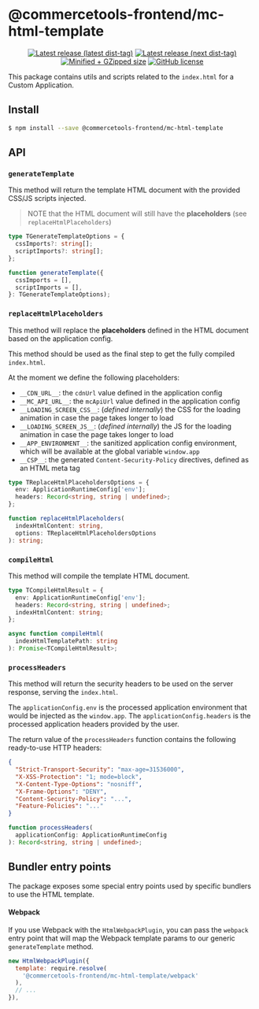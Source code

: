 # @commercetools-frontend/mc-html-template

<p align="center">
  <a href="https://www.npmjs.com/package/@commercetools-frontend/mc-html-template"><img src="https://badgen.net/npm/v/@commercetools-frontend/mc-html-template" alt="Latest release (latest dist-tag)" /></a> <a href="https://www.npmjs.com/package/@commercetools-frontend/mc-html-template"><img src="https://badgen.net/npm/v/@commercetools-frontend/mc-html-template/next" alt="Latest release (next dist-tag)" /></a> <a href="https://bundlephobia.com/result?p=@commercetools-frontend/mc-html-template"><img src="https://badgen.net/bundlephobia/minzip/@commercetools-frontend/mc-html-template" alt="Minified + GZipped size" /></a> <a href="https://github.com/commercetools/merchant-center-application-kit/blob/main/LICENSE"><img src="https://badgen.net/github/license/commercetools/merchant-center-application-kit" alt="GitHub license" /></a>
</p>

This package contains utils and scripts related to the `index.html` for a Custom Application.

## Install

```bash
$ npm install --save @commercetools-frontend/mc-html-template
```

## API

### `generateTemplate`

This method will return the template HTML document with the provided CSS/JS scripts injected.

> NOTE that the HTML document will still have the **placeholders** (see `replaceHtmlPlaceholders`)

```ts
type TGenerateTemplateOptions = {
  cssImports?: string[];
  scriptImports?: string[];
};

function generateTemplate({
  cssImports = [],
  scriptImports = [],
}: TGenerateTemplateOptions);
```

### `replaceHtmlPlaceholders`

This method will replace the **placeholders** defined in the HTML document based on the application config.

This method should be used as the final step to get the fully compiled `index.html`.

At the moment we define the following placeholders:

- `__CDN_URL__`: the `cdnUrl` value defined in the application config
- `__MC_API_URL__`: the `mcApiUrl` value defined in the application config
- `__LOADING_SCREEN_CSS__`: (_defined internally_) the CSS for the loading animation in case the page takes longer to load
- `__LOADING_SCREEN_JS__`: (_defined internally_) the JS for the loading animation in case the page takes longer to load
- `__APP_ENVIRONMENT__`: the sanitized application config environment, which will be available at the global variable `window.app`
- `__CSP__`: the generated `Content-Security-Policy` directives, defined as an HTML meta tag

```ts
type TReplaceHtmlPlaceholdersOptions = {
  env: ApplicationRuntimeConfig['env'];
  headers: Record<string, string | undefined>;
};

function replaceHtmlPlaceholders(
  indexHtmlContent: string,
  options: TReplaceHtmlPlaceholdersOptions
): string;
```

### `compileHtml`

This method will compile the template HTML document.

```ts
type TCompileHtmlResult = {
  env: ApplicationRuntimeConfig['env'];
  headers: Record<string, string | undefined>;
  indexHtmlContent: string;
};

async function compileHtml(
  indexHtmlTemplatePath: string
): Promise<TCompileHtmlResult>;
```

### `processHeaders`

This method will return the security headers to be used on the server response, serving the `index.html`.

The `applicationConfig.env` is the processed application environment that would be injected as the `window.app`.
The `applicationConfig.headers` is the processed application headers provided by the user.

The return value of the `processHeaders` function contains the following ready-to-use HTTP headers:

```json
{
  "Strict-Transport-Security": "max-age=31536000",
  "X-XSS-Protection": "1; mode=block",
  "X-Content-Type-Options": "nosniff",
  "X-Frame-Options": "DENY",
  "Content-Security-Policy": "...",
  "Feature-Policies": "..."
}
```

```ts
function processHeaders(
  applicationConfig: ApplicationRuntimeConfig
): Record<string, string | undefined>;
```

## Bundler entry points

The package exposes some special entry points used by specific bundlers to use the HTML template.

#### Webpack

If you use Webpack with the `HtmlWebpackPlugin`, you can pass the `webpack` entry point that will map the Webpack template params to our generic `generateTemplate` method.

```js
new HtmlWebpackPlugin({
  template: require.resolve(
    '@commercetools-frontend/mc-html-template/webpack'
  ),
  // ...
}),
```
